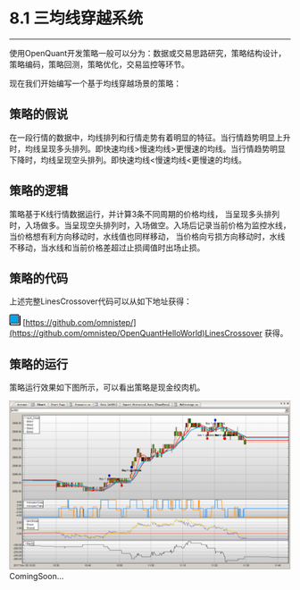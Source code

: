 # 8.1 三均线穿越系统

---

使用OpenQuant开发策略一般可以分为：数据或交易思路研究，策略结构设计，策略编码，策略回测，策略优化，交易监控等环节。

现在我们开始编写一个基于均线穿越场景的策略：

## 策略的假说

在一段行情的数据中，均线排列和行情走势有着明显的特征。当行情趋势明显上升时，均线呈现多头排列。即快速均线&gt;慢速均线&gt;更慢速的均线。当行情趋势明显下降时，均线呈现空头排列。即快速均线&lt;慢速均线&lt;更慢速的均线。

## 策略的逻辑

策略基于K线行情数据运行，并计算3条不同周期的价格均线， 当呈现多头排列时，入场做多。当呈现空头排列时，入场做空。入场后记录当前价格为监控水线，当价格想有利方向移动时，水线值也同样移动， 当价格向亏损方向移动时，水线不移动，当水线和当前价格差超过止损阈值时出场止损。

## 策略的代码

上述完整LinesCrossover代码可以从如下地址获得：

![](/icons/icon_book.png) [https://github.com/omnistep/](https://github.com/omnistep/OpenQuantHelloWorld)LinesCrossover 获得。 

## 策略的运行

策略运行效果如下图所示，可以看出策略是现金绞肉机。

![](/assets/LinesCrossoverShow.png)ComingSoon...

